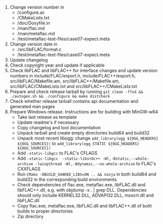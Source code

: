 1. Change version number in
   - /configure.ac
   - /CMakeLists.txt
   - /doc/Doxyfile.in
   - /man/flac.md
   - /man/metaflac.md
   - /test/metaflac-test-files/case07-expect.meta
1. Change version date in
   - /src/libFLAC/format.c
   - /test/metaflac-test-files/case07-expect.meta
1. Update changelog
1. Check copyright year and update if applicable
1. Check libFLAC and libFLAC++ for interface changes and update 
    version numbers in include/FLAC/export.h, include/FLAC++/export.h,
    src/libFLAC/Makefile.am, src/libFLAC++/Makefile.am,
    src/libFLAC/CMakeLists.txt and src/libFLAC++/CMakeLists.txt
1. Prepare and check release tarball by running 
    `git clean -ffxd && ./autogen.sh && ./configure && make distcheck`
1. Check whether release tarball contains api documentation and
    generated man pages
1. Prepare Windows release. Instructions are for building with MinGW-w64
   - Take last release as template
   - Update readme's if necessary
   - Copy changelog and tool documentation
   - Unpack tarball and create empty directories build64 and build32
   - Unpack most recent libogg: change
      `add_library(ogg ${OGG_HEADERS} ${OGG_SOURCES})` to
      `add_library(ogg STATIC ${OGG_HEADERS} ${OGG_SOURCES})`
   - Add `-static-libgcc` to FLAC's CFLAGS
   - Add `-static-libgcc  -static-libstdc++ -Wl,-Bstatic,--whole-archive
     -lwinpthread -Wl,-Bdynamic,--no-whole-archive` to FLAC's CXXFLAGS
   - Run `CMake -DBUILD_SHARED_LIBS=ON .. && ninja` in both build64 and
      build32 in the corresponding build environments
   - Check dependencies of flac.exe, metaflac.exe, libFLAC.dll and
      libFLAC++.dll, e.g. with objdump -x *.* | grep DLL.
      Dependencies should only include KERNEL32.DLL, ADVAPI32.DLL,
      msvcrt.dll and libFLAC.dll
   - Copy flac.exe, metaflac.exe, libFLAC.dll and libFLAC++.dll of both
      builds to proper directories
   - Zip directory
